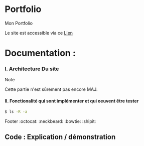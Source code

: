 # Portfolio
Mon Portfolio

Le site est accessible via ce [Lien ](https://raykesh-soneka.github.io/Portfolio/Le_Site_De_Raykesh)

Documentation : 
==========

### I. Architecture Du site

> [!NOTE]
> Cette partie n'est sûrement pas encore MAJ.

#### II. Fonctionalité qui sont implémenter et qui oeuvent être tester


```sh
$ ls -R -a
```
Footer :octocat: :neckbeard: :bowtie: :shipit:

Code : Explication / démonstration 
-----------------------------